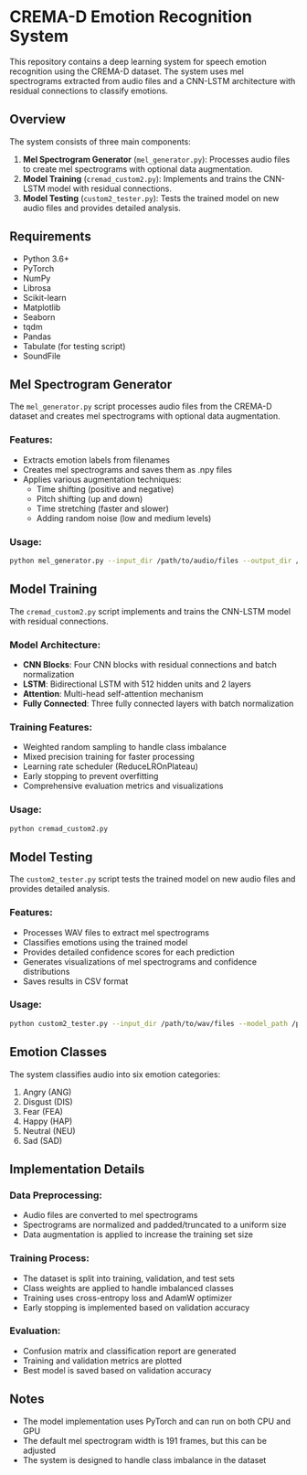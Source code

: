 
# CREMA-D Emotion Recognition System

This repository contains a deep learning system for speech emotion recognition using the CREMA-D dataset. The system uses mel spectrograms extracted from audio files and a CNN-LSTM architecture with residual connections to classify emotions.

## Overview

The system consists of three main components:

1. **Mel Spectrogram Generator** (`mel_generator.py`): Processes audio files to create mel spectrograms with optional data augmentation.
2. **Model Training** (`cremad_custom2.py`): Implements and trains the CNN-LSTM model with residual connections.
3. **Model Testing** (`custom2_tester.py`): Tests the trained model on new audio files and provides detailed analysis.

## Requirements

- Python 3.6+
- PyTorch
- NumPy
- Librosa
- Scikit-learn
- Matplotlib
- Seaborn
- tqdm
- Pandas
- Tabulate (for testing script)
- SoundFile


## Mel Spectrogram Generator

The `mel_generator.py` script processes audio files from the CREMA-D dataset and creates mel spectrograms with optional data augmentation.

### Features:

- Extracts emotion labels from filenames
- Creates mel spectrograms and saves them as .npy files
- Applies various augmentation techniques:
    - Time shifting (positive and negative)
    - Pitch shifting (up and down)
    - Time stretching (faster and slower)
    - Adding random noise (low and medium levels)


### Usage:

```bash
python mel_generator.py --input_dir /path/to/audio/files --output_dir /path/to/save/spectrograms [--no_augment] [--n_augmentations 3]
```


## Model Training

The `cremad_custom2.py` script implements and trains the CNN-LSTM model with residual connections.

### Model Architecture:

- **CNN Blocks**: Four CNN blocks with residual connections and batch normalization
- **LSTM**: Bidirectional LSTM with 512 hidden units and 2 layers
- **Attention**: Multi-head self-attention mechanism
- **Fully Connected**: Three fully connected layers with batch normalization


### Training Features:

- Weighted random sampling to handle class imbalance
- Mixed precision training for faster processing
- Learning rate scheduler (ReduceLROnPlateau)
- Early stopping to prevent overfitting
- Comprehensive evaluation metrics and visualizations


### Usage:

```bash
python cremad_custom2.py
```


## Model Testing

The `custom2_tester.py` script tests the trained model on new audio files and provides detailed analysis.

### Features:

- Processes WAV files to extract mel spectrograms
- Classifies emotions using the trained model
- Provides detailed confidence scores for each prediction
- Generates visualizations of mel spectrograms and confidence distributions
- Saves results in CSV format


### Usage:

```bash
python custom2_tester.py --input_dir /path/to/wav/files --model_path /path/to/model.pth --output_dir /path/to/save/results [--max_width 191] [--cpu] [--visualize]
```


## Emotion Classes

The system classifies audio into six emotion categories:

1. Angry (ANG)
2. Disgust (DIS)
3. Fear (FEA)
4. Happy (HAP)
5. Neutral (NEU)
6. Sad (SAD)

## Implementation Details

### Data Preprocessing:

- Audio files are converted to mel spectrograms
- Spectrograms are normalized and padded/truncated to a uniform size
- Data augmentation is applied to increase the training set size


### Training Process:

- The dataset is split into training, validation, and test sets
- Class weights are applied to handle imbalanced classes
- Training uses cross-entropy loss and AdamW optimizer
- Early stopping is implemented based on validation accuracy


### Evaluation:

- Confusion matrix and classification report are generated
- Training and validation metrics are plotted
- Best model is saved based on validation accuracy


## Notes

- The model implementation uses PyTorch and can run on both CPU and GPU
- The default mel spectrogram width is 191 frames, but this can be adjusted
- The system is designed to handle class imbalance in the dataset


[^1]: cremad_custom2.py

[^2]: custom2_tester.py

[^3]: mel_generator.py

